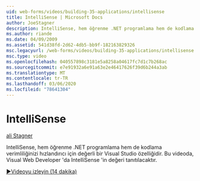```yaml
---
uid: web-forms/videos/building-35-applications/intellisense
title: IntelliSense | Microsoft Docs
author: JoeStagner
description: IntelliSense, hem öğrenme .NET programlama hem de kodlama verimliliğinizi hızlandırıcı için değerli bir Visual Studio özelliğidir. Bu video,...
ms.author: riande
ms.date: 04/09/2009
ms.assetid: 541d38fd-2d62-4db5-bb9f-182163829326
msc.legacyurl: /web-forms/videos/building-35-applications/intellisense
msc.type: video
ms.openlocfilehash: 040557898c3181e5a8258a04617fc7d1c7b268ac
ms.sourcegitcommit: e7e91932a6e91a63e2e46417626f39d6b244a3ab
ms.translationtype: MT
ms.contentlocale: tr-TR
ms.lasthandoff: 03/06/2020
ms.locfileid: "78641304"
---
```

# <a name="intellisense"></a>IntelliSense

[ali Stagner](https://github.com/JoeStagner)

IntelliSense, hem öğrenme .NET programlama hem de kodlama verimliliğinizi hızlandırıcı için değerli bir Visual Studio özelliğidir. Bu videoda, Visual Web Developer 'da IntelliSense 'in değeri tanıtılacaktır.

[&#9654;Videoyu izleyin (14 dakika)](https://channel9.msdn.com/Blogs/ASP-NET-Site-Videos/intellisense)
